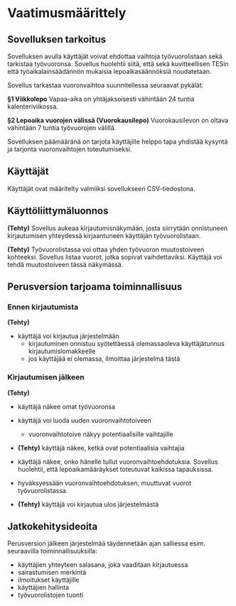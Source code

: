 # Vaatimusmäärittely

## Sovelluksen tarkoitus

Sovelluksen avulla käyttäjät voivat ehdottaa vaihtoja työvuorolistaan sekä tarkistaa työvuoronsa. Sovellus huolehtii siitä, että sekä kuvitteellisen TESin että työaikalainsäädännön mukaisia lepoaikasäännöksiä noudatetaan.

Sovellus tarkastaa vuoronvaihtoa suunnitellessa seuraavat pykälät:

**§1 Viikkolepo**
Vapaa-aika on yhtäjaksoisesti vähintään 24 tuntia kalenteriviikossa.

**§2 Lepoaika vuorojen välissä (Vuorokausilepo)**
Vuorokausilevon on oltava vähintään 7 tuntia työvuorojen välillä.

Sovelluksen
päämääränä on tarjota käyttäjille helppo tapa yhdistää kysyntä ja tarjonta vuoronvaihtojen toteutumiseksi.

## Käyttäjät

Käyttäjät ovat määritelty valmiiksi sovellukseen CSV-tiedostona.

## Käyttöliittymäluonnos

**(Tehty)** Sovellus aukeaa kirjautumisnäkymään, josta siirrytään onnistuneen kirjautumisen yhteydessä kirjaantuneen käyttäjän työvuorolistaan.

**(Tehty)** Työvuorolistassa voi ottaa yhden työvuoron muutostoiveen kohteeksi. Sovellus listaa vuorot, jotka sopivat vaihdettaviksi.
Käyttäjä voi tehdä muutostoiveen tässä näkymässä.

## Perusversion tarjoama toiminnallisuus

### Ennen kirjautumista

**(Tehty)**

- käyttäjä voi kirjautua järjestelmään
  - kirjautuminen onnistuu syötettäessä olemassaoleva käyttäjätunnus kirjautumislomakkeelle
  - jos käyttäjää ei olemassa, ilmoittaa järjestelmä tästä

### Kirjautumisen jälkeen

**(Tehty)**

- käyttäjä näkee omat työvuoronsa

- käyttäjä voi luoda uuden vuoronvaihtotoiveen

  - vuoronvaihtotoive näkyy potentiaalisille vaihtajille

- **(Tehty)** käyttäjä näkee, ketkä ovat potentiaalisia vaihtajia

- käyttäjä näkee, onko hänelle tullut vuoronvaihtoehdotuksia. Sovellus huolehtii, että lepoaikamääräykset toteutuvat kaikissa tapauksissa.

- hyväksyessään vuoronvaihtoehdotuksen, muuttuvat vuorot työvuorolistassa.

- **(Tehty)** käyttäjä voi kirjautua ulos järjestelmästä

## Jatkokehitysideoita

Perusversion jälkeen järjestelmää täydennetään ajan salliessa esim. seuraavilla toiminnallisuuksilla:

- käyttäjien yhteyteen salasana, joka vaaditaan kirjautuessa
- sairastumisen merkintä
- ilmoitukset käyttäjille
- käyttäjien hallinta
- työvuorolistojen tuonti
